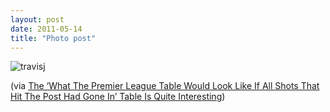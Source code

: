 ```yaml
---
layout: post
date: 2011-05-14
title: "Photo post"
---
```

![travisj](/images/8ddb567d891922194ce26ffcf144b63eb31c2aa46a9d572a13ccffa0cb3ebbdb.jpg)

<p>(via <a href="http://www.whoateallthepies.tv/miscellaneous/71190/the-what-the-premier-league-table-would-like-if-all-shots-that-hit-the-post-had-gone-in-table-is-quite-interesting.html">The ‘What The Premier League Table Would Look Like If All Shots That Hit The Post Had Gone In’ Table Is Quite Interesting</a>)</p> 